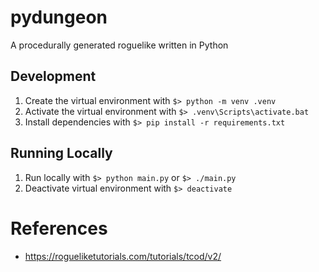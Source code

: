 # pydungeon
A procedurally generated roguelike written in Python

## Development

1. Create the virtual environment with `$> python -m venv .venv`
1. Activate the virtual environment with `$> .venv\Scripts\activate.bat`
1. Install dependencies with `$> pip install -r requirements.txt`

## Running Locally

1. Run locally with `$> python main.py` or `$> ./main.py`
1. Deactivate virtual environment with `$> deactivate`

# References

- https://rogueliketutorials.com/tutorials/tcod/v2/
